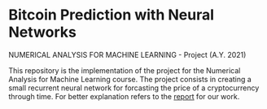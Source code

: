 # Bitcoin Prediction with Neural Networks

NUMERICAL ANALYSIS FOR MACHINE LEARNING - Project (A.Y. 2021)

This repository is the implementation of the project for the Numerical Analysis for Machine Learning course.
The project consists in creating a small recurrent neural network for forcasting the price of a cryptocurrency through time.
For better explanation refers to the [report](deliveries/NAML-Report.pdf) for our work. 
